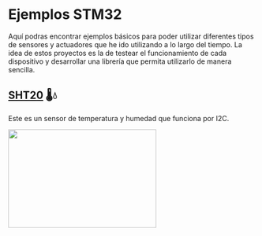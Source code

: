 # Ejemplos STM32
Aquí podras encontrar ejemplos básicos para poder utilizar diferentes tipos de sensores y actuadores que he ido utilizando a lo largo del tiempo.
La idea de estos proyectos es la de testear el funcionamiento de cada dispositivo y desarrollar una librería que permita utilizarlo de manera sencilla.

## [SHT20](https://github.com/antonioescamezalvarez/Ejemplos-STM32/blob/main/SHT20) 🌡️💧 

Este es un sensor de temperatura y humedad que funciona por I2C.

<img src="https://cdn-shop.adafruit.com/1200x900/4099-09.jpg" width="300" height="200" />
